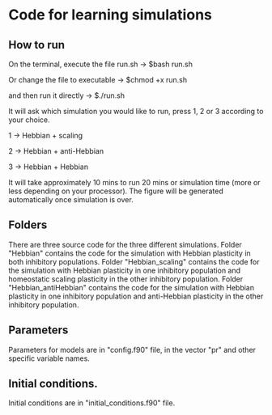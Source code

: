 # Code for learning simulations

## How to run

On the terminal, execute the file run.sh -> $bash run.sh

Or change the file to executable -> $chmod +x run.sh

and then run it directly -> $./run.sh

It will ask which simulation you would like to run, press 1, 2 or 3 according to your choice.

1 -> Hebbian + scaling

2 -> Hebbian + anti-Hebbian

3 -> Hebbian + Hebbian

It will take approximately 10 mins to run 20 mins or simulation time (more or less depending on your processor). 
The figure will be generated automatically once simulation is over.

## Folders

There are three source code for the three different simulations. 
Folder "Hebbian" contains the code for the simulation with Hebbian plasticity in both inhibitory populations. 
Folder "Hebbian_scaling" contains the code for the simulation with Hebbian plasticity in one inhibitory population and homeostatic scaling plasticity in the other inhibitory population. 
Folder "Hebbian_antiHebbian" contains the code for the simulation with Hebbian plasticity in one inhibitory population and anti-Hebbian plasticity in the other inhibitory population. 

## Parameters

Parameters for models are in "config.f90" file, in the vector "pr" and other specific variable names. 

## Initial conditions.

Initial conditions are in "initial_conditions.f90" file.